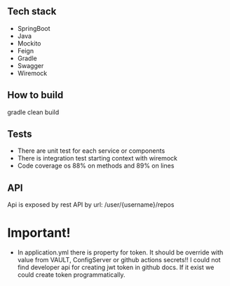 ## Tech stack

* SpringBoot
* Java
* Mockito
* Feign
* Gradle
* Swagger
* Wiremock

## How to build

gradle clean build

## Tests

* There are unit test for each service or components
* There is integration test starting context with wiremock
* Code coverage os 88% on methods and 89% on lines

## API

Api is exposed by rest API by url: /user/{username}/repos

# Important!

* In application.yml there is property for token. It should be override with value from VAULT, ConfigServer or github
  actions secrets!! I could not find developer api for creating jwt token in github docs. If it exist we could create
  token programmatically.